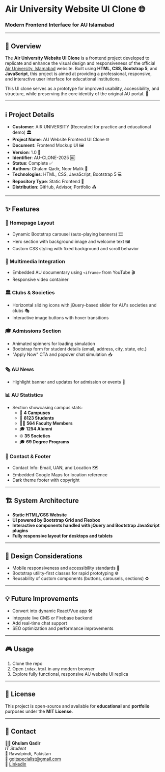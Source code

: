 # Air University Website UI Clone 🌐  
### Modern Frontend Interface for AU Islamabad

---

## 🌟 **Overview**  
The **Air University Website UI Clone** is a frontend project developed to replicate and enhance the visual design and responsiveness of the official [Air University, Islamabad](https://www.au.edu.pk/) website. Built using **HTML, CSS, Bootstrap 5**, and **JavaScript**, this project is aimed at providing a professional, responsive, and interactive user interface for educational institutions.

This UI clone serves as a prototype for improved usability, accessibility, and structure, while preserving the core identity of the original AU portal. 🚀

---

## ℹ️ **Project Details**  
- **Customer**: AIR UNIVERSITY (Recreated for practice and educational demo) 🏛️  
- **Project Name**: AU Website Frontend UI Clone 🌐  
- **Document**: Frontend Mockup UI 🖼️  
- **Version**: 1.0 🔢  
- **Identifier**: AU-CLONE-2025 🆔  
- **Status**: Complete ✅  
- **Authors**: Ghulam Qadir, Noor Malik 👥  
- **Technologies**: HTML, CSS, JavaScript, Bootstrap 5 💻  
- **Repository Type**: Static Frontend 📁  
- **Distribution**: GitHub, Advisor, Portfolio 📤  

---

## ✨ **Features**

### 🔷 Homepage Layout  
- Dynamic Bootstrap carousel (auto-playing banners) 🎞️  
- Hero section with background image and welcome text 🖼️  
- Custom CSS styling with fixed background and scroll behavior

### 🎥 Multimedia Integration  
- Embedded AU documentary using `<iframe>` from YouTube 🎬  
- Responsive video container

### 🏛️ Clubs & Societies  
- Horizontal sliding icons with jQuery-based slider for AU's societies and clubs 🎭  
- Interactive image buttons with hover transitions

### 🎓 Admissions Section  
- Animated spinners for loading simulation  
- Bootstrap form for student details (email, address, city, state, etc.)  
- "Apply Now" CTA and popover chat simulation 📥  

### 🗞️ AU News  
- Highlight banner and updates for admission or events 📰  

### 📊 AU Statistics  
- Section showcasing campus stats:  
  - 📌 **4 Campuses**  
  - 👥 **8123 Students**  
  - 🧑‍🏫 **564 Faculty Members**  
  - 🎓 **1254 Alumni**  
  - 🌐 **35 Societies**  
  - 🎓 **69 Degree Programs**

### 📍 Contact & Footer  
- Contact Info: Email, UAN, and Location 🗺️  
- Embedded Google Maps for location reference  
- Dark theme footer with copyright  

---

## 🏗️ **System Architecture**  
- **Static HTML/CSS Website**  
- **UI powered by Bootstrap Grid and Flexbox**  
- **Interactive components handled with jQuery and Bootstrap JavaScript plugins**  
- **Fully responsive layout for desktops and tablets**  

---

## 🎨 **Design Considerations**  
- Mobile responsiveness and accessibility standards 📱  
- Bootstrap utility-first classes for rapid prototyping ⚙️  
- Reusability of custom components (buttons, carousels, sections) ♻️  

---

## 💡 **Future Improvements**  
- Convert into dynamic React/Vue app 🛠️  
- Integrate live CMS or Firebase backend  
- Add real-time chat support  
- SEO optimization and performance improvements  

---

## 🎮 **Usage**  
1. Clone the repo  
2. Open `index.html` in any modern browser  
3. Explore fully functional, responsive AU website UI replica  

---

## 📜 **License**

This project is open-source and available for **educational** and **portfolio** purposes under the **MIT License**.

---

## 📧 **Contact**

**👨‍💻 Ghulam Qadir**  
*IT Student*  
📍 Rawalpindi, Pakistan  
📧 [gqitspecialist@gmail.com](mailto:gqitspecialist@gmail.com)  
🔗 [LinkedIn](https://www.linkedin.com/in/ghulam-qadir-07a982365)

